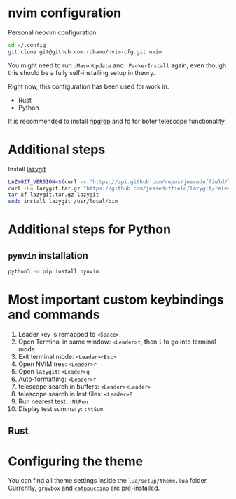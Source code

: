 nvim configuration
========

Personal neovim configuration.

```sh
cd ~/.config
git clone git@github.com:robamu/nvim-cfg.git nvim
```

You might need to run `:MasonUpdate` and `:PackerInstall` again, even
though this should be a fully self-installing setup in theory.

Right now, this configuration has been used for work in:

- Rust
- Python

It is recommended to install [ripgrep](https://github.com/BurntSushi/ripgrep) and
[fd](https://github.com/sharkdp/fd) for beter telescope functionality.

# Additional steps

Install [lazygit](https://github.com/jesseduffield/lazygit#ubuntu)

```sh
LAZYGIT_VERSION=$(curl -s "https://api.github.com/repos/jesseduffield/lazygit/releases/latest" | grep -Po '"tag_name": "v\K[^"]*')
curl -Lo lazygit.tar.gz "https://github.com/jesseduffield/lazygit/releases/latest/download/lazygit_${LAZYGIT_VERSION}_Linux_x86_64.tar.gz"
tar xf lazygit.tar.gz lazygit
sudo install lazygit /usr/local/bin
```

# Additional steps for Python

## `pynvim` installation

```sh
python3 -m pip install pynvim
```

# Most important custom keybindings and commands

1. Leader key is remapped to `<Space>`.
2. Open Terminal in same window: `<Leader>t`, then `i` to go into terminal mode.
3. Exit terminal mode: `<Leader><Esc>`
4. Open NVIM tree: `<Leader>r`
5. Open `lazygit`: `<Leader>g`
6. Auto-formatting:  `<Leader>f`
7. telescope search in buffers:  `<Leader><Leader>`
8. telescope search in last files: `<Leader>?`
9. Run nearest test: `:NtRun`
10. Display test summary: `:NtSum`

## Rust

# Configuring the theme

You can find all theme settings inside the `lua/setup/theme.lua` folder. Currently,
[`gruvbox`](https://github.com/ellisonleao/gruvbox.nvim) and
[`catppuccino`](https://github.com/catppuccin/nvim) are pre-installed.
